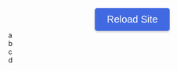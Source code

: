 <!DOCTYPE html>
<html>
<head>
  <link rel="stylesheet" href="./geo/style.css" />
  <title>GeoGuesser</title>
  <style>
    .button {
      justify-content: center;
      align-items: center;
      background-color: #4169E1;
      color: white;
      padding: 12px 24px;
      font-size: 20px;
      border: none;
      border-radius: 5px;
      cursor: pointer;
      box-shadow: 0 2px 4px rgba(0, 0, 0, 0.2);
      display: block; 
      margin: 0 auto; 
      transition: background-color 0.3s ease; 
    }
    .button:hover {
      background-color: #6495ED; 
    }
  </style>
</head>
<body>
  <button class="button" id="reloadButton" onclick="reloadSite()">Reload Site</button>
  <div class="container">
    <div class="board" id="board">
      <div class="cell3" id="a" onclick="button('a')">a</div>
      <div class="cell3" id="b" onclick="button('b')">b</div>
      <div class="cell3" id="c" onclick="button('c')">c</div>
      <div class="cell3" id="d" onclick="button('d')">d</div>
      <div class="cell3" id="e" onclick="pin()"></div>
      <canvas class="cell3" id="bigmap"></canvas>
    </div>
    <div class="cell3" id="picture"></div>
    <div id="text"></div>
  </div>

  <script>
    const avals = {
      "aa": [0,0],
      "ab": [702,0],
      "ac": [0,702],
      "ad": [702,702],
      "ba": [1404,0],
      "bb": [2106,0],
      "bc": [1404,702],
      "bd": [2106,702],
      "ca": [0,1404],
      "cb": [702,1404],
      "cc": [0,2106],
      "cd": [702,2106],
      "da": [1404,1404],
      "db": [2106,1404],
      "dc": [1404,2106],
      "dd": [2106,2106]
    };

    const places = [
      ["stoneranch", "dc", 502, 344],
      ["watertower", "ba", 456, 501],
      ["koala", "dd", 22, 456],
      ["dnhsparking", "da", 167, 293]
    ];

    let play = 0;
    let pid1 = "";
    let pid2 = "";
    let locx = 0;
    let locy = 0;
    let locname = "";
    const letters = ["a", "b", "c", "d"];

    function initialize() {
      play = 1;

      for (let i = 0; i < 4; i++) {
        const val = `url('geo/${letters[i]}.png')`;
        const element = document.getElementById(letters[i]);
        element.className = "cell1";
        element.style.backgroundImage = val;
      }

      const j = Math.floor(Math.random() * places.length);
      locname = places[j][0];
      const lid = places[j][1];
      locx = places[j][2] + avals[lid][0];
      locy = places[j][3] + avals[lid][1];

      const pictureElement = document.getElementById("picture");
      pictureElement.className = "cell4";
      pictureElement.style.backgroundImage = `url('geo/${locname}.png')`;

      document.getElementById("start").innerHTML = "";
      document.getElementById("button").remove();

      console.log(pictureElement.style.backgroundImage);
      console.log(locname);
      console.log(lid);
      console.log(locx);
      console.log(locy);
    }

    function button(id) {
      if (play === 0 || play === 2) {
        return;
      }

      if (document.getElementById("a").innerHTML.length === 1) {
        pid1 = document.getElementById(String(id)).innerHTML;
        console.log(pid1);

        for (let i = 0; i < 4; i++) {
          document.getElementById(letters[i]).innerHTML = String(id) + letters[i];
          document.getElementById(letters[i]).style.backgroundImage = `url('geo/${document.getElementById(letters[i]).innerHTML}.png')`;
          console.log(document.getElementById(letters[i]).style.backgroundImage);
        }
      } else {
        const x = document.getElementById(String(id)).innerHTML;
        pid2 = x;

        for (let i = 0; i < 4; i++) {
          document.getElementById(letters[i]).className = "cell3";
        }

        const eCell = document.getElementById("e");
        eCell.className = "cell2";
        eCell.style.backgroundImage = `url('geo/r${x}.png')`;
      }
    }

    function pin() {
      const eCell = document.getElementById("e");
      eCell.addEventListener("click", end);
    }

    function end(event) {
      if (play === 0 || play === 2) {
        return;
      }

      play = 2;
      const eCell = document.getElementById("e");
      const eRect = eCell.getBoundingClientRect();      
      const x = event.clientX - eRect.left;
      const y = event.clientY - eRect.top;
      const diffx = Math.abs(locx - (x + avals[pid2][0]));
      const diffy = Math.abs(locy - (y + avals[pid2][1]));
      const dist = Math.floor(Math.sqrt((diffx ** 2) + (diffy ** 2)) * 1.589);

      console.log(`distance: ${dist} meters`);
      document.getElementById("text").innerHTML = `you were ${dist} meters from the location`;

      const bigmapElement = document.getElementById("bigmap");
      bigmapElement.className = "cell2";
      bigmapElement.style.backgroundImage = "url('geo/bigmap.png')";
      
      const c = document.getElementById("bigmap");
      const ctx = c.getContext("2d");
      ctx.beginPath();
      ctx.moveTo(((x + avals[pid2][0]) / 9.36), ((y + avals[pid2][1])) / 18.72);
      ctx.lineTo((locx / 9.36), (locy / 18.72));
      ctx.strokeStyle = "#0000FF";
      ctx.stroke();
    }

    function unzoom() {
      if (play === 0 || play === 2) {
        return;
      }

      if (document.getElementById("a").innerHTML.length === 1) {
        return;
      }

      if (document.getElementById("a").className === "cell1") {
        for (let i = 0; i < 4; i++) {
          document.getElementById(letters[i]).className = "cell2";
        }
      } else {
        for (let i = 0; i < 4; i++) {
          document.getElementById(letters[i]).className = "cell1";
        }
      }
    }

    function reloadSite() {
      location.reload();
    }
  </script>
</body>
</html>
